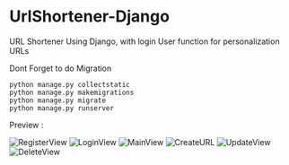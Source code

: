 # UrlShortener-Django
URL Shortener Using Django, with login User function for personalization URLs

Dont Forget to do Migration

```
python manage.py collectstatic
python manage.py makemigrations
python manage.py migrate
python manage.py runserver
```

Preview : 

![RegisterView](https://user-images.githubusercontent.com/85614845/204066049-82c09a9a-f218-4b1e-9200-07fc250ff9a3.jpg)
![LoginView](https://user-images.githubusercontent.com/85614845/204066054-9cb72e3d-bc79-4b2a-9868-808b6af31018.jpg)
![MainView](https://user-images.githubusercontent.com/85614845/204066056-633aaf08-dabf-47c8-86d1-634f46689ae9.jpg)
![CreateURL](https://user-images.githubusercontent.com/85614845/204066062-13be1891-1de4-4f49-ba01-3b5a744b1f3e.jpg)
![UpdateView](https://user-images.githubusercontent.com/85614845/204066069-a76e8a68-3118-4e66-ac9c-d19093a4f84b.jpg)
![DeleteView](https://user-images.githubusercontent.com/85614845/204066073-81576895-e87b-4fee-a11c-73651bbaae4f.jpg)
